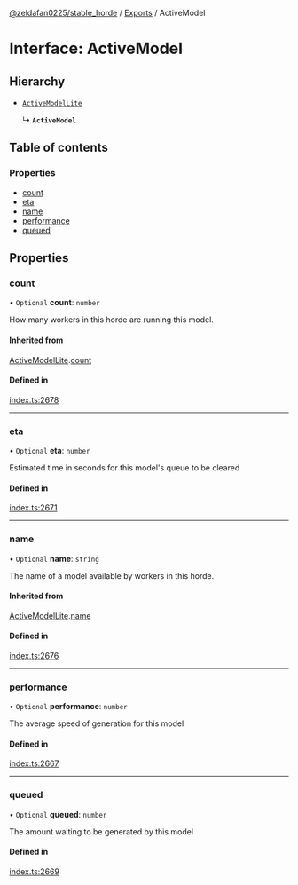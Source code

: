 [@zeldafan0225/stable_horde](../README.md) / [Exports](../modules.md) / ActiveModel

# Interface: ActiveModel

## Hierarchy

- [`ActiveModelLite`](ActiveModelLite.md)

  ↳ **`ActiveModel`**

## Table of contents

### Properties

- [count](ActiveModel.md#count)
- [eta](ActiveModel.md#eta)
- [name](ActiveModel.md#name)
- [performance](ActiveModel.md#performance)
- [queued](ActiveModel.md#queued)

## Properties

### count

• `Optional` **count**: `number`

How many workers in this horde are running this model.

#### Inherited from

[ActiveModelLite](ActiveModelLite.md).[count](ActiveModelLite.md#count)

#### Defined in

[index.ts:2678](https://github.com/ZeldaFan0225/stable_horde/blob/ca96654/index.ts#L2678)

___

### eta

• `Optional` **eta**: `number`

Estimated time in seconds for this model's queue to be cleared

#### Defined in

[index.ts:2671](https://github.com/ZeldaFan0225/stable_horde/blob/ca96654/index.ts#L2671)

___

### name

• `Optional` **name**: `string`

The name of a model available by workers in this horde.

#### Inherited from

[ActiveModelLite](ActiveModelLite.md).[name](ActiveModelLite.md#name)

#### Defined in

[index.ts:2676](https://github.com/ZeldaFan0225/stable_horde/blob/ca96654/index.ts#L2676)

___

### performance

• `Optional` **performance**: `number`

The average speed of generation for this model

#### Defined in

[index.ts:2667](https://github.com/ZeldaFan0225/stable_horde/blob/ca96654/index.ts#L2667)

___

### queued

• `Optional` **queued**: `number`

The amount waiting to be generated by this model

#### Defined in

[index.ts:2669](https://github.com/ZeldaFan0225/stable_horde/blob/ca96654/index.ts#L2669)
